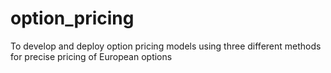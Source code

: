 # option_pricing
To develop and deploy option pricing models using three different methods for precise pricing of European options
